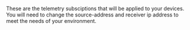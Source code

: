 These are the telemetry subsciptions that will be applied to your devices. You will need to change the source-address and receiver ip address to meet the needs of your environment.
